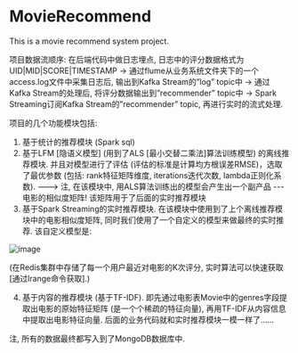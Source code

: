 # MovieRecommend
This is a movie recommend system project.






项目数据流顺序:
在后端代码中做日志埋点, 日志中的评分数据格式为UID|MID|SCORE|TIMESTAMP -> 通过flume从业务系统文件夹下的一个access.log文件中采集日志后, 输出到Kafka Stream的”log” topic中 -> 通过Kafka Stream的处理后, 将评分数据输出到”recommender” topic中 -> Spark Streaming订阅Kafka Stream的”recommender” topic, 再进行实时的流式处理.

项目的几个功能模块包括:
1. 基于统计的推荐模块 (Spark sql)
2. 基于LFM [隐语义模型] (用到了ALS [最小交替二乘法]算法训练模型) 的离线推荐模块. 并且对模型进行了评估 (评估的标准是计算均方根误差RMSE)，选取了最优参数 (包括: rank特征矩阵维度, iterations迭代次数, lambda正则化系数). ---> 注, 在该模块中, 用ALS算法训练出的模型会产生出一个副产品 --- 电影的相似度矩阵! 该矩阵用于了后面的实时推荐模块
3. 基于Spark Streaming的实时推荐模块. 在该模块中使用到了上个离线推荐模块中的电影相似度矩阵, 同时我们使用了一个自定义的模型来做最终的实时推荐. 该自定义模型是:


 ![image](https://user-images.githubusercontent.com/34892973/114959129-010fe000-9e97-11eb-83a1-b4c439ca779c.png)

 
(在Redis集群中存储了每一个用户最近对电影的K次评分, 实时算法可以快速获取 [通过lrange命令获取].)

4. 基于内容的推荐模块 (基于TF-IDF). 即先通过电影表Movie中的genres字段提取出电影的原始特征矩阵 (是一个个稀疏的特征向量), 再用TF-IDF从内容信息中提取出电影特征向量. 后面的业务代码就和实时推荐模块一模一样了……

注, 所有的数据最终都写入到了MongoDB数据库中.
